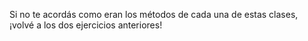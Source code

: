 Si no te acordás como eran los métodos de cada una de estas clases, ¡volvé a los dos ejercicios anteriores!